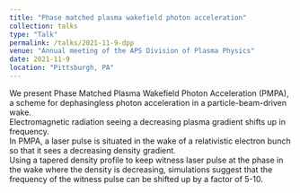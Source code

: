 ```yaml
---
title: "Phase matched plasma wakefield photon acceleration"
collection: talks
type: "Talk"
permalink: /talks/2021-11-9-dpp
venue: "Annual meeting of the APS Division of Plasma Physics"
date: 2021-11-9
location: "Pittsburgh, PA"
---
```


We present Phase Matched Plasma Wakefield Photon Acceleration (PMPA), 
a scheme for dephasingless photon acceleration in a particle-beam-driven wake.  
Electromagnetic radiation seeing a decreasing plasma gradient shifts up in frequency.  
In PMPA, a laser pulse is situated in the wake of a relativistic electron bunch so that it sees a decreasing density gradient.  
Using a tapered density profile to keep witness laser pulse at the phase in the wake where the density is decreasing, 
simulations suggest that the frequency of the witness pulse can be shifted up by a factor of 5-10.
